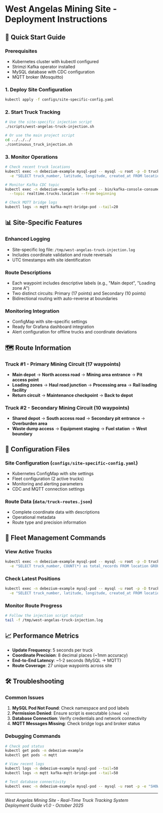 # West Angelas Mining Site - Deployment Instructions

## 🚀 Quick Start Guide

### Prerequisites
- Kubernetes cluster with kubectl configured
- Strimzi Kafka operator installed
- MySQL database with CDC configuration
- MQTT broker (Mosquitto)

### 1. Deploy Site Configuration
```bash
kubectl apply -f configs/site-specific-config.yaml
```

### 2. Start Truck Tracking
```bash
# Use the site-specific injection script
./scripts/west-angelas-truck-injection.sh

# Or use the main project script
cd ../../../
./continuous_truck_injection.sh
```

### 3. Monitor Operations
```bash
# Check recent truck locations
kubectl exec -n debezium-example mysql-pod -- mysql -u root -p -D trucks \
  -e "SELECT truck_number, latitude, longitude, created_at FROM location ORDER BY created_at DESC LIMIT 10;"

# Monitor Kafka CDC topic
kubectl exec -n debezium-example kafka-pod -- bin/kafka-console-consumer.sh \
  --topic realtime.trucks.location --from-beginning

# Check MQTT bridge logs
kubectl logs -n mqtt kafka-mqtt-bridge-pod --tail=20
```

## 📊 Site-Specific Features

### Enhanced Logging
- Site-specific log file: `/tmp/west-angelas-truck-injection.log`
- Includes coordinate validation and route reversals
- UTC timestamps with site identification

### Route Descriptions
- Each waypoint includes descriptive labels (e.g., "Main depot", "Loading zone A")
- Two distinct circuits: Primary (17 points) and Secondary (10 points)
- Bidirectional routing with auto-reverse at boundaries

### Monitoring Integration
- ConfigMap with site-specific settings
- Ready for Grafana dashboard integration
- Alert configuration for offline trucks and coordinate deviations

## 🗺️ Route Information

### Truck #1 - Primary Mining Circuit (17 waypoints)
- **Main depot** → **North access road** → **Mining area entrance** → **Pit access point**
- **Loading zones** → **Haul road junction** → **Processing area** → **Rail loading facility**
- **Return circuit** → **Maintenance checkpoint** → **Back to depot**

### Truck #2 - Secondary Mining Circuit (10 waypoints)  
- **Shared depot** → **South access road** → **Secondary pit entrance** → **Overburden area**
- **Waste dump access** → **Equipment staging** → **Fuel station** → **West boundary**

## 🔧 Configuration Files

### Site Configuration (`configs/site-specific-config.yaml`)
- Kubernetes ConfigMap with site settings
- Fleet configuration (2 active trucks)
- Monitoring and alerting parameters
- CDC and MQTT connection settings

### Route Data (`data/truck-routes.json`)
- Complete coordinate data with descriptions
- Operational metadata
- Route type and precision information

## 🚛 Fleet Management Commands

### View Active Trucks
```bash
kubectl exec -n debezium-example mysql-pod -- mysql -u root -p -D trucks \
  -e "SELECT truck_number, COUNT(*) as total_records FROM location GROUP BY truck_number ORDER BY truck_number;"
```

### Check Latest Positions
```bash
kubectl exec -n debezium-example mysql-pod -- mysql -u root -p -D trucks \
  -e "SELECT truck_number, latitude, longitude, created_at FROM location WHERE created_at >= (NOW() - INTERVAL 1 MINUTE) ORDER BY created_at DESC;"
```

### Monitor Route Progress
```bash
# Follow the injection script output
tail -f /tmp/west-angelas-truck-injection.log
```

## 📈 Performance Metrics

- **Update Frequency**: 5 seconds per truck
- **Coordinate Precision**: 8 decimal places (~1mm accuracy)
- **End-to-End Latency**: ~1-2 seconds (MySQL → MQTT)
- **Route Coverage**: 27 unique waypoints across site

## 🛠️ Troubleshooting

### Common Issues
1. **MySQL Pod Not Found**: Check namespace and pod labels
2. **Permission Denied**: Ensure script is executable (`chmod +x`)
3. **Database Connection**: Verify credentials and network connectivity
4. **MQTT Messages Missing**: Check bridge logs and broker status

### Debugging Commands
```bash
# Check pod status
kubectl get pods -n debezium-example
kubectl get pods -n mqtt

# View recent logs
kubectl logs -n debezium-example mysql-pod --tail=50
kubectl logs -n mqtt kafka-mqtt-bridge-pod --tail=50

# Test database connectivity
kubectl exec -n debezium-example mysql-pod -- mysql -u root -p -e "SHOW DATABASES;"
```

---

*West Angelas Mining Site - Real-Time Truck Tracking System*  
*Deployment Guide v1.0 - October 2025*
